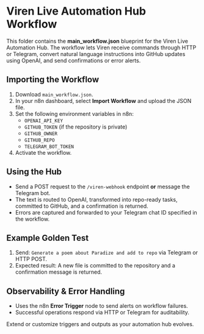# Viren Live Automation Hub Workflow

This folder contains the **main_workflow.json** blueprint for the Viren Live Automation Hub. The workflow lets Viren receive commands through HTTP or Telegram, convert natural language instructions into GitHub updates using OpenAI, and send confirmations or error alerts.

## Importing the Workflow
1. Download `main_workflow.json`.
2. In your n8n dashboard, select **Import Workflow** and upload the JSON file.
3. Set the following environment variables in n8n:
   - `OPENAI_API_KEY`
   - `GITHUB_TOKEN` (if the repository is private)
   - `GITHUB_OWNER`
   - `GITHUB_REPO`
   - `TELEGRAM_BOT_TOKEN`
4. Activate the workflow.

## Using the Hub
- Send a POST request to the `/viren-webhook` endpoint **or** message the Telegram bot.
- The text is routed to OpenAI, transformed into repo-ready tasks, committed to GitHub, and a confirmation is returned.
- Errors are captured and forwarded to your Telegram chat ID specified in the workflow.

## Example Golden Test
1. Send: `Generate a poem about Paradize and add to repo` via Telegram or HTTP POST.
2. Expected result: A new file is committed to the repository and a confirmation message is returned.

## Observability & Error Handling
- Uses the n8n **Error Trigger** node to send alerts on workflow failures.
- Successful operations respond via HTTP or Telegram for auditability.

Extend or customize triggers and outputs as your automation hub evolves.
